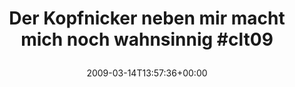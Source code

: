 ---
retweeted: false
source: <a href="http://twitter.com" rel="nofollow">Twitter Web Client</a>
entities:
  hashtags:
  - text: clt09
    indices:
    - '52'
    - '58'
  symbols: []
  user_mentions: []
  urls: []
display_text_range:
- '0'
- '58'
favorite_count: '0'
id_str: '1326971716'
truncated: false
retweet_count: '0'
id: '1326971716'
created_at: Sat Mar 14 13:57:36 +0000 2009
favorited: false
full_text: 'Der Kopfnicker neben mir macht mich noch wahnsinnig #clt09'
lang: de
tags:
- clt09
- pesos/twitter
date: '2009-03-14T13:57:36+00:00'
src: https://twitter.com/bascht/status/1326971716
original_url: https://twitter.com/bascht/status/1326971716
type: twitter_tweet
text: 'Der Kopfnicker neben mir macht mich noch wahnsinnig #clt09'
title: 'Der Kopfnicker neben mir macht mich noch wahnsinnig #clt09

  '

---